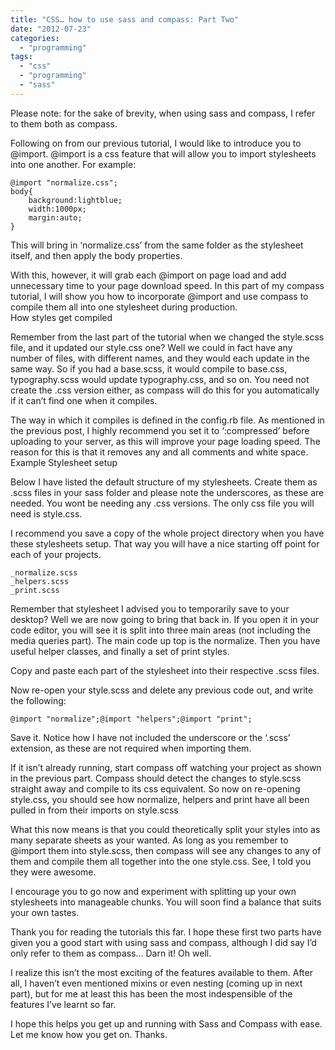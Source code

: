```yaml
---
title: "CSS… how to use sass and compass: Part Two"
date: "2012-07-23"
categories: 
  - "programming"
tags: 
  - "css"
  - "programming"
  - "sass"
---
```


Please note: for the sake of brevity, when using sass and compass, I refer to them both as compass.

Following on from our previous tutorial, I would like to introduce you to @import. @import is a css feature that will allow you to import stylesheets into one another. For example:

```
@import "normalize.css";
body{
    background:lightblue;
    width:1000px;
    margin:auto;
}
```

This will bring in ‘normalize.css’ from the same folder as the stylesheet itself, and then apply the body properties.

With this, however, it will grab each @import on page load and add unnecessary time to your page download speed. In this part of my compass tutorial, I will show you how to incorporate @import and use compass to compile them all into one stylesheet during production.  
How styles get compiled

Remember from the last part of the tutorial when we changed the style.scss file, and it updated our style.css one? Well we could in fact have any number of files, with different names, and they would each update in the same way. So if you had a base.scss, it would compile to base.css, typography.scss would update typography.css, and so on. You need not create the .css version either, as compass will do this for you automatically if it can’t find one when it compiles.

The way in which it compiles is defined in the config.rb file. As mentioned in the previous post, I highly recommend you set it to ‘:compressed’ before uploading to your server, as this will improve your page loading speed. The reason for this is that it removes any and all comments and white space.  
Example Stylesheet setup

Below I have listed the default structure of my stylesheets. Create them as .scss files in your sass folder and please note the underscores, as these are needed. You wont be needing any .css versions. The only css file you will need is style.css.

I recommend you save a copy of the whole project directory when you have these stylesheets setup. That way you will have a nice starting off point for each of your projects.

```
_normalize.scss
_helpers.scss
_print.scss
```

Remember that stylesheet I advised you to temporarily save to your desktop? Well we are now going to bring that back in. If you open it in your code editor, you will see it is split into three main areas (not including the media queries part). The main code up top is the normalize. Then you have useful helper classes, and finally a set of print styles.

Copy and paste each part of the stylesheet into their respective .scss files.

Now re-open your style.scss and delete any previous code out, and write the following:

```
@import "normalize";@import "helpers";@import "print";
```

Save it. Notice how I have not included the underscore or the ‘.scss’ extension, as these are not required when importing them.

If it isn’t already running, start compass off watching your project as shown in the previous part. Compass should detect the changes to style.scss straight away and compile to its css equivalent. So now on re-opening style.css, you should see how normalize, helpers and print have all been pulled in from their imports on style.scss

What this now means is that you could theoretically split your styles into as many separate sheets as your wanted. As long as you remember to @import them into style.scss, then compass will see any changes to any of them and compile them all together into the one style.css. See, I told you they were awesome.

I encourage you to go now and experiment with splitting up your own stylesheets into manageable chunks. You will soon find a balance that suits your own tastes.

Thank you for reading the tutorials this far. I hope these first two parts have given you a good start with using sass and compass, although I did say I’d only refer to them as compass… Darn it! Oh well.

I realize this isn’t the most exciting of the features available to them. After all, I haven’t even mentioned mixins or even nesting (coming up in next part), but for me at least this has been the most indespensible of the features I’ve learnt so far.

I hope this helps you get up and running with Sass and Compass with ease. Let me know how you get on. Thanks.
